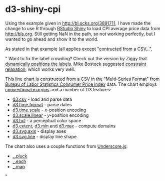 d3-shiny-cpi
============

Using the example given in http://bl.ocks.org/3891711, I have made the change to use R through [RStudio Shiny](http://www.rstudio.com/shiny/) to load CPI average price data from http://bls.org.  Still getting NaN in the path, so not working perfectly, but I wanted to go ahead and show it to the world.

As stated in that example (all applies except "contructed from a CSV...",

"
Want to fix the label crowding? Check out the version by Ziggy that [dynamically positions the labels](http://bl.ocks.org/3895025). Mike Bostock suggested [constraint relaxation](http://bl.ocks.org/4053096), which works very well.

This line chart is constructed from a CSV in the "Multi-Series Format" from [Bureau of Labor Statistics Consumer Price Index](http://bls.gov/) data. The chart employs [conventional margins](http://bl.ocks.org/3019563) and a number of D3 features:

* [d3.csv](https://github.com/mbostock/d3/wiki/CSV) - load and parse data
* [d3.time.format](https://github.com/mbostock/d3/wiki/Time-Formatting) - parse dates
* [d3.time.scale](https://github.com/mbostock/d3/wiki/Time-Scales) - *x*-position encoding
* [d3.scale.linear](https://github.com/mbostock/d3/wiki/Quantitative-Scales) - *y*-position encoding
* [d3.hcl](http://bl.ocks.org/3014589) - a perceptual color space
* [d3.extent](https://github.com/mbostock/d3/wiki/Arrays#wiki-d3_extent), [d3.min](https://github.com/mbostock/d3/wiki/Arrays#wiki-d3_min) and [d3.max](https://github.com/mbostock/d3/wiki/Arrays#wiki-d3_max) - compute domains
* [d3.svg.axis](https://github.com/mbostock/d3/wiki/SVG-Axes) - display axes
* [d3.svg.line](https://github.com/mbostock/d3/wiki/SVG-Shapes#wiki-line) - display line shape

The chart also uses a couple functions from [Underscore.js](http://underscorejs.org/):

* [_.pluck](http://underscorejs.org/#pluck)
* [_.each](http://underscorejs.org/#each)
* [_.map](http://underscorejs.org/#map)

"
